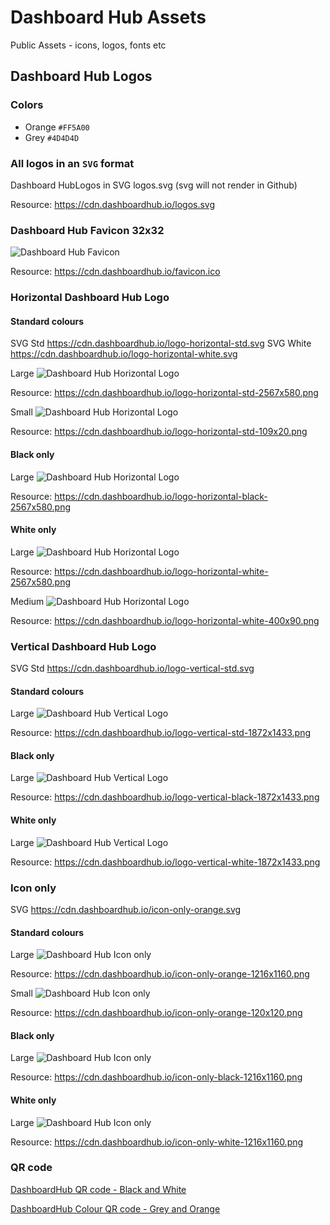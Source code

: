 # Dashboard Hub Assets

Public Assets - icons, logos, fonts etc

## Dashboard Hub Logos

### Colors

* Orange `#FF5A00`
* Grey `#4D4D4D`

### All logos in an `SVG` format

Dashboard HubLogos in SVG logos.svg (svg will not render in Github)

Resource: https://cdn.dashboardhub.io/logos.svg

### Dashboard Hub Favicon 32x32

![Dashboard Hub Favicon](favicon.ico)

Resource: https://cdn.dashboardhub.io/favicon.ico


### Horizontal Dashboard Hub Logo

#### Standard colours

SVG Std https://cdn.dashboardhub.io/logo-horizontal-std.svg
SVG White https://cdn.dashboardhub.io/logo-horizontal-white.svg

Large
![Dashboard Hub Horizontal Logo](logo-horizontal-std-2567x580.png)

Resource: https://cdn.dashboardhub.io/logo-horizontal-std-2567x580.png

Small
![Dashboard Hub Horizontal Logo](logo-horizontal-std-109x20.png)

Resource: https://cdn.dashboardhub.io/logo-horizontal-std-109x20.png

#### Black only

Large
![Dashboard Hub Horizontal Logo](logo-horizontal-black-2567x580.png)

Resource: https://cdn.dashboardhub.io/logo-horizontal-black-2567x580.png

#### White only

Large
![Dashboard Hub Horizontal Logo](logo-horizontal-white-2567x580.png)

Resource: https://cdn.dashboardhub.io/logo-horizontal-white-2567x580.png

Medium
![Dashboard Hub Horizontal Logo](logo-horizontal-white-400x90.png)

Resource: https://cdn.dashboardhub.io/logo-horizontal-white-400x90.png


### Vertical Dashboard Hub Logo

SVG Std https://cdn.dashboardhub.io/logo-vertical-std.svg

#### Standard colours

Large
![Dashboard Hub Vertical Logo](logo-vertical-std-1872x1433.png)

Resource: https://cdn.dashboardhub.io/logo-vertical-std-1872x1433.png

#### Black only

Large
![Dashboard Hub Vertical Logo](logo-vertical-black-1872x1433.png)

Resource: https://cdn.dashboardhub.io/logo-vertical-black-1872x1433.png

#### White only

Large
![Dashboard Hub Vertical Logo](logo-vertical-white-1872x1433.png)

Resource: https://cdn.dashboardhub.io/logo-vertical-white-1872x1433.png


### Icon only

SVG https://cdn.dashboardhub.io/icon-only-orange.svg

#### Standard colours

Large
![Dashboard Hub Icon only](icon-only-orange-1216x1160.png)

Resource: https://cdn.dashboardhub.io/icon-only-orange-1216x1160.png

Small
![Dashboard Hub Icon only](icon-only-orange-120x120.png)

Resource: https://cdn.dashboardhub.io/icon-only-orange-120x120.png

#### Black only

Large
![Dashboard Hub Icon only](icon-only-black-1216x1160.png)

Resource: https://cdn.dashboardhub.io/icon-only-black-1216x1160.png

#### White only

Large
![Dashboard Hub Icon only](icon-only-white-1216x1160.png)

Resource: https://cdn.dashboardhub.io/icon-only-white-1216x1160.png


### QR code

[DashboardHub QR code - Black and White](dashboardhub-qr-code.svg)

[DashboardHub Colour QR code - Grey and Orange](dashboardhub-qr-code-colour.svg)

